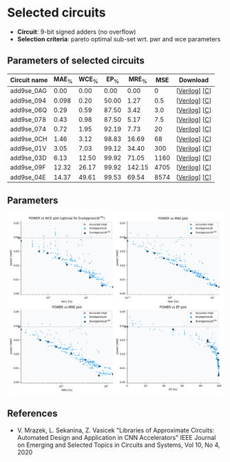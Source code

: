 
Selected circuits
===================
 - **Circuit**: 9-bit signed adders (no overflow)
 - **Selection criteria**: pareto optimal sub-set wrt. pwr and wce parameters

Parameters of selected circuits
----------------------------

| Circuit name | MAE<sub>%</sub> | WCE<sub>%</sub> | EP<sub>%</sub> | MRE<sub>%</sub> | MSE | Download |
| --- |  --- | --- | --- | --- | --- | --- | 
| add9se_0AG | 0.00 | 0.00 | 0.00 | 0.00 | 0 |  [[Verilog](add9se_0AG.v)]  [[C](add9se_0AG.c)] |
| add9se_094 | 0.098 | 0.20 | 50.00 | 1.27 | 0.5 |  [[Verilog](add9se_094.v)]  [[C](add9se_094.c)] |
| add9se_06Q | 0.29 | 0.59 | 87.50 | 3.42 | 3.0 |  [[Verilog](add9se_06Q.v)]  [[C](add9se_06Q.c)] |
| add9se_078 | 0.43 | 0.98 | 87.50 | 5.17 | 7.5 |  [[Verilog](add9se_078.v)]  [[C](add9se_078.c)] |
| add9se_074 | 0.72 | 1.95 | 92.19 | 7.73 | 20 |  [[Verilog](add9se_074.v)]  [[C](add9se_074.c)] |
| add9se_0CH | 1.46 | 3.12 | 98.83 | 16.69 | 68 |  [[Verilog](add9se_0CH.v)]  [[C](add9se_0CH.c)] |
| add9se_01V | 3.05 | 7.03 | 99.12 | 34.40 | 300 |  [[Verilog](add9se_01V.v)]  [[C](add9se_01V.c)] |
| add9se_03D | 6.13 | 12.50 | 99.92 | 71.05 | 1160 |  [[Verilog](add9se_03D.v)]  [[C](add9se_03D.c)] |
| add9se_09F | 12.32 | 26.17 | 99.92 | 142.15 | 4705 |  [[Verilog](add9se_09F.v)]  [[C](add9se_09F.c)] |
| add9se_04E | 14.37 | 49.61 | 99.53 | 69.54 | 8574 |  [[Verilog](add9se_04E.v)]  [[C](add9se_04E.c)] |
    
Parameters
--------------
![Parameters figure](fig.png)

References
--------------
   - V. Mrazek, L. Sekanina, Z. Vasicek "Libraries of Approximate Circuits: Automated Design and Application in CNN Accelerators" IEEE Journal on Emerging and Selected Topics in Circuits and Systems, Vol 10, No 4, 2020

             